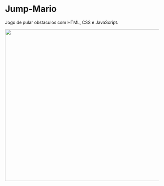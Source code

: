 # Jump-Mario

Jogo de pular obstaculos com HTML, CSS e JavaScript.

<p align="center">
<img width="1100" height="500" src="/assets/wmplayer_DWFBr77SXj.gif">
</p>
